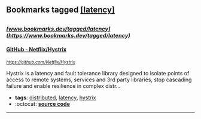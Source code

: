 ## Bookmarks tagged [[latency]](https://www.bookmarks.dev/search?q=[latency])

_<sup><sup>[www.bookmarks.dev/tagged/latency](https://www.bookmarks.dev/tagged/latency)</sup></sup>_
---
#### [GitHub - Netflix/Hystrix](https://github.com/Netflix/Hystrix)
_<sup>https://github.com/Netflix/Hystrix</sup>_

Hystrix is a latency and fault tolerance library designed to isolate points of access to remote systems, services and 3rd party libraries, stop cascading failure and enable resilience in complex distr...
* **tags**: [distributed](../tagged/distributed.md), [latency](../tagged/latency.md), [hystrix](../tagged/hystrix.md)
* :octocat: **[source code](https://github.com/Netflix/Hystrix)**
---

